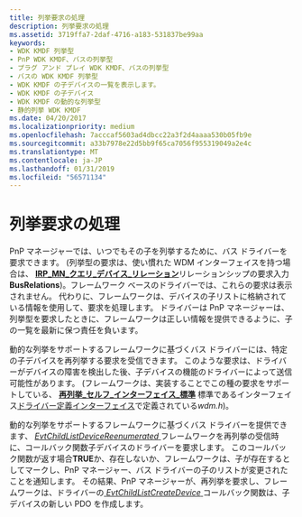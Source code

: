 ```yaml
---
title: 列挙要求の処理
description: 列挙要求の処理
ms.assetid: 3719ffa7-2daf-4716-a183-531837be99aa
keywords:
- WDK KMDF 列挙型
- PnP WDK KMDF、バスの列挙型
- プラグ アンド プレイ WDK KMDF、バスの列挙型
- バスの WDK KMDF 列挙型
- WDK KMDF の子デバイスの一覧を表示します。
- WDK KMDF の子デバイス
- WDK KMDF の動的な列挙型
- 静的列挙 WDK KMDF
ms.date: 04/20/2017
ms.localizationpriority: medium
ms.openlocfilehash: 7acccaf5603ad4dbcc22a3f2d4aaaa530b05fb9e
ms.sourcegitcommit: a33b7978e22d5bb9f65ca7056f955319049a2e4c
ms.translationtype: MT
ms.contentlocale: ja-JP
ms.lasthandoff: 01/31/2019
ms.locfileid: "56571134"
---
```

# <a name="handling-enumeration-requests"></a>列挙要求の処理


PnP マネージャーでは、いつでもその子を列挙するために、バス ドライバーを要求できます。 (列挙型の要求は、使い慣れた WDM インターフェイスを持つ場合は、 [ **IRP\_MN\_クエリ\_デバイス\_リレーション**](https://msdn.microsoft.com/library/windows/hardware/ff551670)リレーションシップの要求入力**BusRelations**)。フレームワーク ベースのドライバーでは、これらの要求は表示されません。 代わりに、フレームワークは、デバイスの子リストに格納されている情報を使用して、要求を処理します。 ドライバーは PnP マネージャーは、列挙型を要求したときに、フレームワークは正しい情報を提供できるように、子の一覧を最新に保つ責任を負います。

動的な列挙をサポートするフレームワークに基づくバス ドライバーには、特定の子デバイスを再列挙する要求を受信できます。 このような要求は、ドライバーがデバイスの障害を検出した後、子デバイスの機能のドライバーによって送信可能性があります。 (フレームワークは、実装することでこの種の要求をサポートしている、 [**再列挙\_セルフ\_インターフェイス\_標準**](https://msdn.microsoft.com/library/windows/hardware/ff560839) 標準であるインターフェイス[ドライバー定義インターフェイス](using-driver-defined-interfaces.md)で定義されている*wdm.h*)。

動的な列挙をサポートするフレームワークに基づくバス ドライバーを提供できます、 [ *EvtChildListDeviceReenumerated* ](https://msdn.microsoft.com/library/windows/hardware/ff540830)フレームワークを再列挙の受信時に、コールバック関数子デバイスのドライバーを要求します。 このコールバック関数が返す場合**TRUE**か、存在しないか、フレームワークは、子が存在するとしてマークし、PnP マネージャー、バス ドライバーの子のリストが変更されたことを通知します。 その結果、PnP マネージャーが、再列挙を要求し、フレームワークは、ドライバーの[ *EvtChildListCreateDevice* ](https://msdn.microsoft.com/library/windows/hardware/ff540828)コールバック関数は、子デバイスの新しい PDO を作成します。

 

 





